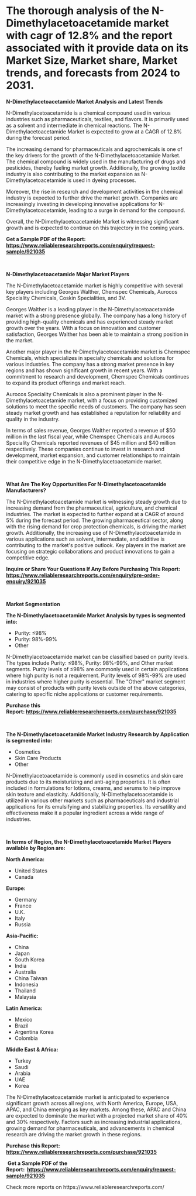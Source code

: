 <p><h1>The thorough analysis of the N-Dimethylacetoacetamide market with cagr of  12.8% and the report associated with it provide data on its Market Size, Market share, Market trends, and forecasts from 2024 to 2031.</h1></p><p><strong>N-Dimethylacetoacetamide Market Analysis and Latest Trends</strong></p>
<p><p>N-Dimethylacetoacetamide is a chemical compound used in various industries such as pharmaceuticals, textiles, and flavors. It is primarily used as a solvent and intermediate in chemical reactions. The N-Dimethylacetoacetamide Market is expected to grow at a CAGR of 12.8% during the forecast period.</p><p>The increasing demand for pharmaceuticals and agrochemicals is one of the key drivers for the growth of the N-Dimethylacetoacetamide Market. The chemical compound is widely used in the manufacturing of drugs and pesticides, thereby fueling market growth. Additionally, the growing textile industry is also contributing to the market expansion as N-Dimethylacetoacetamide is used in dyeing processes.</p><p>Moreover, the rise in research and development activities in the chemical industry is expected to further drive the market growth. Companies are increasingly investing in developing innovative applications for N-Dimethylacetoacetamide, leading to a surge in demand for the compound.</p><p>Overall, the N-Dimethylacetoacetamide Market is witnessing significant growth and is expected to continue on this trajectory in the coming years.</p></p>
<p><strong>Get a Sample PDF of the Report:&nbsp; <a href="https://www.reliableresearchreports.com/enquiry/request-sample/921035">https://www.reliableresearchreports.com/enquiry/request-sample/921035</a></strong></p>
<p>&nbsp;</p>
<p><strong>N-Dimethylacetoacetamide Major Market Players</strong></p>
<p><p>The N-Dimethylacetoacetamide market is highly competitive with several key players including Georges Walther, Chemspec Chemicals, Aurocos Speciality Chemicals, Coskin Specialities, and 3V.</p><p>Georges Walther is a leading player in the N-Dimethylacetoacetamide market with a strong presence globally. The company has a long history of providing high-quality chemicals and has experienced steady market growth over the years. With a focus on innovation and customer satisfaction, Georges Walther has been able to maintain a strong position in the market.</p><p>Another major player in the N-Dimethylacetoacetamide market is Chemspec Chemicals, which specializes in specialty chemicals and solutions for various industries. The company has a strong market presence in key regions and has shown significant growth in recent years. With a commitment to research and development, Chemspec Chemicals continues to expand its product offerings and market reach.</p><p>Aurocos Speciality Chemicals is also a prominent player in the N-Dimethylacetoacetamide market, with a focus on providing customized solutions to meet the specific needs of customers. The company has seen steady market growth and has established a reputation for reliability and quality in the industry.</p><p>In terms of sales revenue, Georges Walther reported a revenue of $50 million in the last fiscal year, while Chemspec Chemicals and Aurocos Speciality Chemicals reported revenues of $45 million and $40 million respectively. These companies continue to invest in research and development, market expansion, and customer relationships to maintain their competitive edge in the N-Dimethylacetoacetamide market.</p></p>
<p>&nbsp;</p>
<p><strong>What Are The Key Opportunities For N-Dimethylacetoacetamide Manufacturers?</strong></p>
<p><p>The N-Dimethylacetoacetamide market is witnessing steady growth due to increasing demand from the pharmaceutical, agriculture, and chemical industries. The market is expected to further expand at a CAGR of around 5% during the forecast period. The growing pharmaceutical sector, along with the rising demand for crop protection chemicals, is driving the market growth. Additionally, the increasing use of N-Dimethylacetoacetamide in various applications such as solvent, intermediate, and additive is contributing to the market's positive outlook. Key players in the market are focusing on strategic collaborations and product innovations to gain a competitive edge.</p></p>
<p><strong>Inquire or Share Your Questions If Any Before Purchasing This Report: <a href="https://www.reliableresearchreports.com/enquiry/pre-order-enquiry/921035">https://www.reliableresearchreports.com/enquiry/pre-order-enquiry/921035</a></strong></p>
<p>&nbsp;</p>
<p><strong>Market Segmentation</strong></p>
<p><strong>The N-Dimethylacetoacetamide Market Analysis by types is segmented into:</strong></p>
<p><ul><li>Purity: ≤98%</li><li>Purity: 98%-99%</li><li>Other</li></ul></p>
<p><p>N-Dimethylacetoacetamide market can be classified based on purity levels. The types include Purity: ≤98%, Purity: 98%-99%, and Other market segments. Purity levels of ≤98% are commonly used in certain applications where high purity is not a requirement. Purity levels of 98%-99% are used in industries where higher purity is essential. The "Other" market segment may consist of products with purity levels outside of the above categories, catering to specific niche applications or customer requirements.</p></p>
<p><strong>Purchase this Report:&nbsp;<a href="https://www.reliableresearchreports.com/purchase/921035">https://www.reliableresearchreports.com/purchase/921035</a></strong></p>
<p>&nbsp;</p>
<p><strong>The N-Dimethylacetoacetamide Market Industry Research by Application is segmented into:</strong></p>
<p><ul><li>Cosmetics</li><li>Skin Care Products</li><li>Other</li></ul></p>
<p><p>N-Dimethylacetoacetamide is commonly used in cosmetics and skin care products due to its moisturizing and anti-aging properties. It is often included in formulations for lotions, creams, and serums to help improve skin texture and elasticity. Additionally, N-Dimethylacetoacetamide is utilized in various other markets such as pharmaceuticals and industrial applications for its emulsifying and stabilizing properties. Its versatility and effectiveness make it a popular ingredient across a wide range of industries.</p></p>
<p>&nbsp;</p>
<p><strong>In terms of Region, the N-Dimethylacetoacetamide Market Players available by Region are:</strong></p>
<p>
    <p> <strong> North America: </strong>
        <ul>
            <li>United States</li>
            <li>Canada</li>
        </ul>
        </p> 
    <p> <strong> Europe: </strong>
        <ul>
            <li>Germany</li>
            <li>France</li>
            <li>U.K.</li>
            <li>Italy</li>
            <li>Russia</li>
        </ul>
        </p> 
    <p> <strong> Asia-Pacific: </strong>
        <ul>
            <li>China</li>
            <li>Japan</li>
            <li>South Korea</li>
            <li>India</li>
            <li>Australia</li>
            <li>China Taiwan</li>
            <li>Indonesia</li>
            <li>Thailand</li>
            <li>Malaysia</li>
        </ul>
        </p> 
    <p> <strong> Latin America: </strong>
        <ul>
            <li>Mexico</li>
            <li>Brazil</li>
            <li>Argentina Korea</li>
            <li>Colombia</li>
        </ul>
        </p> 
    <p> <strong> Middle East & Africa: </strong>
        <ul>
            <li>Turkey</li>
            <li>Saudi</li>
            <li>Arabia</li>
            <li>UAE</li>
            <li>Korea</li>
        </ul>
    </p>
    </p>
<p><p>The N-Dimethylacetoacetamide market is anticipated to experience significant growth across all regions, with North America, Europe, USA, APAC, and China emerging as key markets. Among these, APAC and China are expected to dominate the market with a projected market share of 40% and 30% respectively. Factors such as increasing industrial applications, growing demand for pharmaceuticals, and advancements in chemical research are driving the market growth in these regions.</p></p>
<p><strong>Purchase this Report: <a href="https://www.reliableresearchreports.com/purchase/921035">https://www.reliableresearchreports.com/purchase/921035</a></strong></p>
<p>&nbsp;<strong>Get a Sample PDF of the Report:&nbsp;&nbsp;<a href="https://www.reliableresearchreports.com/enquiry/request-sample/921035">https://www.reliableresearchreports.com/enquiry/request-sample/921035</a></strong></p>
<p><strong></strong></p>
<p>Check more reports on https://www.reliableresearchreports.com/</p>